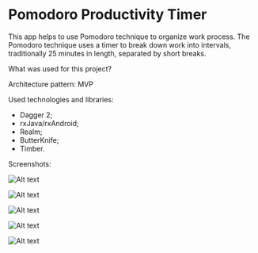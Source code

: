 # Pomodoro Productivity Timer 
This app helps to use Pomodoro technique to organize work process. The Pomodoro technique uses a timer to break down work into intervals, traditionally 25 minutes in length, separated by short breaks.

What was used for this project?

Architecture pattern: MVP

Used technologies and libraries:
- Dagger 2;
- rxJava/rxAndroid;
- Realm;
- ButterKnife;
- Timber.

Screenshots:

![Alt text](https://raw.githubusercontent.com/jydimir/PomodoroProductivityTimer/screenshots/screenshots/main.png)

![Alt text](https://raw.githubusercontent.com/jydimir/PomodoroProductivityTimer/screenshots/screenshots/projects.png)

![Alt text](https://raw.githubusercontent.com/jydimir/PomodoroProductivityTimer/screenshots/screenshots/settings.png)

![Alt text](https://raw.githubusercontent.com/jydimir/PomodoroProductivityTimer/screenshots/screenshots/stats.png)

![Alt text](https://raw.githubusercontent.com/jydimir/PomodoroProductivityTimer/screenshots/screenshots/notification.png)
